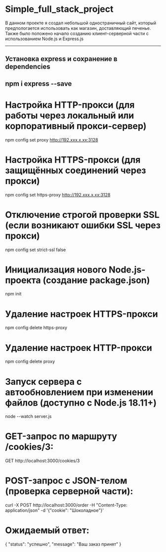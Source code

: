 # Simple_full_stack_project
В данном проекте я создал небольшой одностраничный сайт, который предпологается использовать как магазин, доставляющий печенье. Также было положено начало созданию клиент-серверной части с использованием Node.js и Express.js

---
## Установка express и сохранение в dependencies

npm i express --save
---

# Настройка HTTP-прокси (для работы через локальный или корпоративный прокси-сервер)
npm config set proxy http://192.xxx.x.xx:3128

# Настройка HTTPS-прокси (для защищённых соединений через прокси)
npm config set https-proxy http://192.xxx.x.xx:3128

# Отключение строгой проверки SSL (если возникают ошибки SSL через прокси)
npm config set strict-ssl false

# Инициализация нового Node.js-проекта (создание package.json)
npm init

# Удаление настроек HTTPS-прокси
npm config delete https-proxy

# Удаление настроек HTTP-прокси
npm config delete proxy

# Запуск сервера с автообновлением при изменении файлов (доступно с Node.js 18.11+)
node --watch server.js

# GET-запрос по маршруту /cookies/3:
GET http://localhost:3000/cookies/3

# POST-запрос с JSON-телом (проверка серверной части):
curl -X POST http://localhost:3000/order -H "Content-Type: application/json" -d '{"cookie": "Шоколадное"}'

# Ожидаемый ответ:
{
  "status": "успешно",
  "message": "Ваш заказ принят"
}

